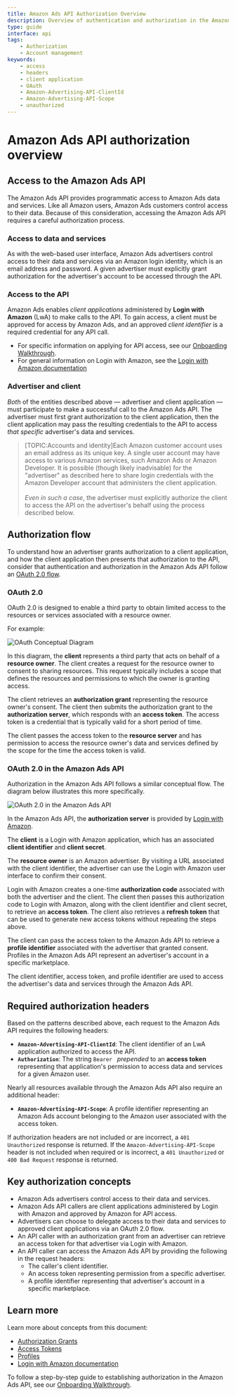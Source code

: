 ```yaml
---
title: Amazon Ads API Authorization Overview
description: Overview of authentication and authorization in the Amazon Ads API using Login with Amazon to generate authorization codes and access tokens.
type: guide
interface: api
tags:
    - Authorization
    - Account management
keywords:
    - access
    - headers
    - client application
    - OAuth
    - Amazon-Advertising-API-ClientId
    - Amazon-Advertising-API-Scope
    - unauthorized
---
```


# Amazon Ads API authorization overview

## Access to the Amazon Ads API

The Amazon Ads API provides programmatic access to Amazon Ads data and services. Like all Amazon users, Amazon Ads customers control access to their data. Because of this consideration, accessing the Amazon Ads API requires a careful authorization process.

### Access to data and services

As with the web-based user interface, Amazon Ads advertisers control access to their data and services via an Amazon login identity, which is an email address and password. A given advertiser must explicitly grant authorization for the advertiser's account to be accessed through the API.

### Access to the API

Amazon Ads enables *client applications* administered by **Login with Amazon** (LwA) to make calls to the API. To gain access, a client must be approved for access by Amazon Ads, and an approved *client identifier* is a required credential for any API call.

- For specific information on applying for API access, see our [Onboarding Walkthrough](guides/onboarding/overview).
- For general information on Login with Amazon, see the [Login with Amazon documentation](https://developer.amazon.com/docs/login-with-amazon/conceptual-overview.html)

### Advertiser and client

*Both* of the entities described above — advertiser and client application — must participate to make a successful call to the Amazon Ads API. The advertiser must first grant authorization to the client application, then the client application may pass the resulting credentials to the API to access *that specific* advertiser's data and services.

>[TOPIC:Accounts and identity]Each Amazon customer account uses an email address as its unique key. A single user account may have access to various Amazon services, such Amazon Ads or Amazon Developer. It is possible (though likely inadvisable) for the "advertiser" as described here to share login credentials with the Amazon Developer account that administers the client application.<br/> <br/>*Even in such a case*, the advertiser must explicitly authorize the client to access the API on the advertiser's behalf using the process described below.

## Authorization flow

To understand how an advertiser grants authorization to a client application, and how the client application then presents that authorization to the API, consider that authentication and authorization in the Amazon Ads API follow an [OAuth 2.0 flow](https://tools.ietf.org/html/rfc6749). 

### OAuth 2.0

OAuth 2.0 is designed to enable a third party to obtain limited access to the resources or services associated with a resource owner. 

For example:

![OAuth Conceptual Diagram](/_images/setting-up/oauth_flow.png)

In this diagram, the **client** represents a third party that acts on behalf of a **resource owner**. The client creates a request for the resource owner to consent to sharing resources. This request typically includes a scope that defines the resources and permissions to which the owner is granting access. 

The client retrieves an **authorization grant** representing the resource owner's consent. The client then submits the authorization grant to the **authorization server**, which responds with an **access token**. The access token is a credential that is typically valid for a short period of time.

The client passes the access token to the **resource server** and has permission to access the resource owner's data and services defined by the scope for the time the access token is valid.

### OAuth 2.0 in the Amazon Ads API

Authorization in the Amazon Ads API follows a similar conceptual flow. The diagram below illustrates this more specifically.

![OAuth 2.0 in the Amazon Ads API](/_images/setting-up/advertising_api_auth_flow.png)

In the Amazon Ads API, the **authorization server** is provided by [Login with Amazon](https://developer.amazon.com/docs/login-with-amazon/conceptual-overview.html). 

The **client** is a Login with Amazon application, which has an associated **client identifier** and **client secret**. 

The **resource owner** is an Amazon advertiser. By visiting a URL associated with the client identifier, the advertiser can use the Login with Amazon user interface to confirm their consent.

Login with Amazon creates a one-time **authorization code** associated with both the advertiser and the client. The client then passes this authorization code to Login with Amazon, along with the client identifier and client secret, to retrieve an **access token**. The client also retrieves a **refresh token** that can be used to generate new access tokens without repeating the steps above.

The client can pass the access token to the Amazon Ads API to retrieve a **profile identifier** associated with the advertiser that granted consent. Profiles in the Amazon Ads API represent an advertiser's account in a specific marketplace.

The client identifier, access token, and profile identifier are used to access the advertiser's data and services through the Amazon Ads API. 

## Required authorization headers

Based on the patterns described above, each request to the Amazon Ads API requires the following headers:
    
- **`Amazon-Advertising-API-ClientId`**: The client identifier of an LwA application authorized to access the API.
- **`Authorization`**: The string `Bearer ` *prepended* to an **access token** representing that application's permission to access data and services for a given Amazon user.

Nearly all resources available through the Amazon Ads API also require an additional header:

- **`Amazon-Advertising-API-Scope`**: A profile identifier representing an Amazon Ads account belonging to the Amazon user associated with the access token. 

If authorization headers are not included or are incorrect, a `401 Unauthorized` response is returned. If the `Amazon-Advertising-API-Scope` header is not included when required or is incorrect, a `401 Unauthorized` or `400 Bad Request` response is returned.

## Key authorization concepts

- Amazon Ads advertisers control access to their data and services.
- Amazon Ads API callers are client applications administered by Login with Amazon and approved by Amazon for API access.
- Advertisers can choose to delegate access to their data and services to approved client applications via an OAuth 2.0 flow.
- An API caller with an authorization grant from an advertiser can retrieve an access token for that advertiser via Login with Amazon.
- An API caller can access the Amazon Ads API by providing the following in the request headers:
    - The caller's client identifier.
    - An access token representing permission from a specific advertiser.
    - A profile identifier representing that advertiser's account in a specific marketplace.

## Learn more

Learn more about concepts from this document:

- [Authorization Grants](guides/account-management/authorization/authorization-grants)
- [Access Tokens](guides/account-management/authorization/access-tokens)
- [Profiles](guides/account-management/authorization/profiles)
- [Login with Amazon documentation](https://developer.amazon.com/docs/login-with-amazon/documentation-overview.html)

To follow a step-by-step guide to establishing authorization in the Amazon Ads API, see our [Onboarding Walkthrough](guides/onboarding/overview).
